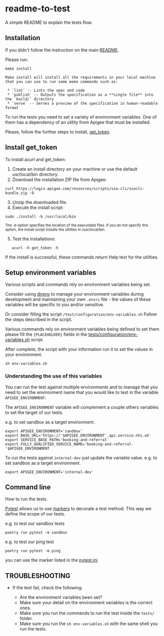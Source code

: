 # readme-to-test

A simple README to explain the tests flow.


## Installation

If you didn't follow the instruction on the main [README](../README.md).

Please run:

`make install`
```
Make install will install all the requirements in your local machine that you can use to run some make commands such as:

 * `lint` -- Lints the spec and code
 * `publish` -- Outputs the specification as a **single file** into the `build/` directory
 * `serve` -- Serves a preview of the specification in human-readable format
```

To run the tests you need to set a variety of environment variables. One of them has a dependency of an utility from Apigee that must be installed.

Please, follow the further steps to install, [get_token](https://docs.apigee.com/api-platform/system-administration/auth-tools#install).

Install get_token
-----------------------

To install acurl and get_token:

1. Create an install directory on your machine or use the default usr/local/bin directory.
2. Download the installation ZIP file from Apigee:

`curl https://login.apigee.com/resources/scripts/sso-cli/ssocli-bundle.zip -O`

3. Unzip the downloaded file.
4. Execute the install script:

`sudo ./install -b /usr/local/bin`

<sub>The -b option specifies the location of the executable files. If you do not specify this option, the install script installs the utilities in /usr/local/bin.<sub>

5. Test the installations:

 `   acurl -h
    get_token -h`


If the install is successful, these commands return Help text for the utilities.

Setup environment variables
-----------------------

Various scripts and commands rely on environment variables being set.

Consider using [direnv](https://direnv.net/) to manage your environment variables during development and maintaining your own `.envrc` file - the values of these variables will be specific to you and/or sensitive.

Or consider filling the script ```/test/configuration/env-variables.sh``` Follow the steps described in the script.


Various commands rely on environment variables being defined to set them please fill the `{PLACEHOLDER}` fields in the
 [tests/configuration/env-variables.sh](configuration/env-variables.sh) script.

After complete, the script with your information run it to set the values in your environment.

`sh env-variables.sh`

### Understanding the use of this variables

You can run the test against multiple environments and to manage that you need to set the environment name that you would like to test in the variable `APIGEE_ENVIRONMENT`.

The `APIGEE_ENVIRONMENT` variable will complement a couple others variables to set the target of our tests.

e.g. to set sandbox as a target environment.
```
export APIGEE_ENVIRONMENT='sandbox'
export BASE_URL='https://'$APIGEE_ENVIRONMENT'.api.service.nhs.uk'
export SERVICE_BASE_PATH='booking-and-referral'
export FULLY_QUALIFIED_SERVICE_NAME='booking-and-referral-'$APIGEE_ENVIRONMENT
```

To run the tests against `internal-dev` just update the variable value.
e.g. to set sandbox as a target environment.
```
export APIGEE_ENVIRONMENT='internal-dev'
```

## Command line

How to run the tests.

[Pytest](https://docs.pytest.org/en/6.2.x/) allows us to use [markers](https://docs.pytest.org/en/6.2.x/example/markers.html) to decorate a test method. This way we define the scope of our tests.

e.g. to test our sandbox tests
```
poetry run pytest -m sandbox
```

e.g. to test our ping test
```
poetry run pytest -m ping
```

you can use the marker listed in the [pytest.ini](../pytest.ini)


## TROUBLESHOOTING

 * If the test fail, check the following:

   - Are the environment variables been set?
   - Make sure your detail on the environment variables is the correct ones.
   - Make sure you run the commands to run the test inside the `tests/` folder.
   - Make sure you run the `sh env-variables.sh` with the same shell you run the tests.
